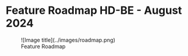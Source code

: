 # Feature Roadmap HD-BE - August 2024

<figure markdown>
  ![Image title](../images/roadmap.png)
  <figcaption>Feature Roadmap</figcaption>
</figure>

